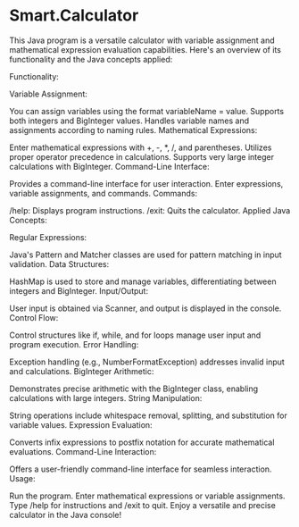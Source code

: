 # Smart.Calculator
This Java program is a versatile calculator with variable assignment and mathematical expression evaluation capabilities. Here's an overview of its functionality and the Java concepts applied:

Functionality:

Variable Assignment:

You can assign variables using the format variableName = value.
Supports both integers and BigInteger values.
Handles variable names and assignments according to naming rules.
Mathematical Expressions:

Enter mathematical expressions with +, -, *, /, and parentheses.
Utilizes proper operator precedence in calculations.
Supports very large integer calculations with BigInteger.
Command-Line Interface:

Provides a command-line interface for user interaction.
Enter expressions, variable assignments, and commands.
Commands:

/help: Displays program instructions.
/exit: Quits the calculator.
Applied Java Concepts:

Regular Expressions:

Java's Pattern and Matcher classes are used for pattern matching in input validation.
Data Structures:

HashMap is used to store and manage variables, differentiating between integers and BigInteger.
Input/Output:

User input is obtained via Scanner, and output is displayed in the console.
Control Flow:

Control structures like if, while, and for loops manage user input and program execution.
Error Handling:

Exception handling (e.g., NumberFormatException) addresses invalid input and calculations.
BigInteger Arithmetic:

Demonstrates precise arithmetic with the BigInteger class, enabling calculations with large integers.
String Manipulation:

String operations include whitespace removal, splitting, and substitution for variable values.
Expression Evaluation:

Converts infix expressions to postfix notation for accurate mathematical evaluations.
Command-Line Interaction:

Offers a user-friendly command-line interface for seamless interaction.
Usage:

Run the program.
Enter mathematical expressions or variable assignments.
Type /help for instructions and /exit to quit.
Enjoy a versatile and precise calculator in the Java console!
